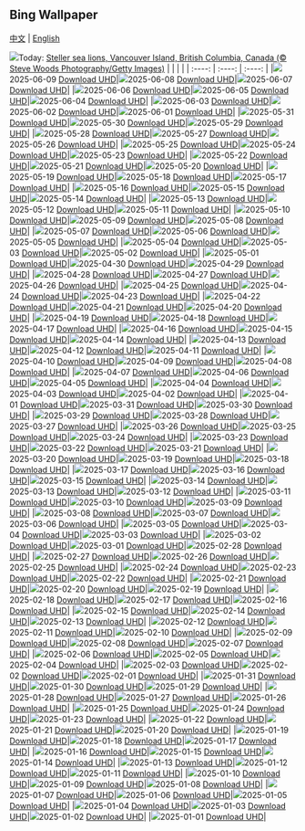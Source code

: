 ## Bing Wallpaper
[中文](README.md) | [English](README_en.md)

![](https://www.bing.com/th?id=OHR.StellarSeaLions_EN-US8941740506_UHD.jpg&w=1000)Today: [Steller sea lions, Vancouver Island, British Columbia, Canada (© Steve Woods Photography/Getty Images)](https://www.bing.com/th?id=OHR.StellarSeaLions_EN-US8941740506_UHD.jpg)
|      |      |      |
| :----: | :----: | :----: |
|![](https://www.bing.com/th?id=OHR.StellarSeaLions_EN-US8941740506_UHD.jpg&rf=LaDigue_UHD.jpg&pid=hp&w=384&h=216&rs=1&c=4)2025-06-09 [Download UHD](https://www.bing.com/th?id=OHR.StellarSeaLions_EN-US8941740506_UHD.jpg)|![](https://www.bing.com/th?id=OHR.PacificCrestTrail_EN-US8903844619_UHD.jpg&rf=LaDigue_UHD.jpg&pid=hp&w=384&h=216&rs=1&c=4)2025-06-08 [Download UHD](https://www.bing.com/th?id=OHR.PacificCrestTrail_EN-US8903844619_UHD.jpg)|![](https://www.bing.com/th?id=OHR.NormandyBeach_EN-US8863709180_UHD.jpg&rf=LaDigue_UHD.jpg&pid=hp&w=384&h=216&rs=1&c=4)2025-06-07 [Download UHD](https://www.bing.com/th?id=OHR.NormandyBeach_EN-US8863709180_UHD.jpg)|
|![](https://www.bing.com/th?id=OHR.OlivaresMural_EN-US8824492734_UHD.jpg&rf=LaDigue_UHD.jpg&pid=hp&w=384&h=216&rs=1&c=4)2025-06-06 [Download UHD](https://www.bing.com/th?id=OHR.OlivaresMural_EN-US8824492734_UHD.jpg)|![](https://www.bing.com/th?id=OHR.CalaLuna_EN-US8760708047_UHD.jpg&rf=LaDigue_UHD.jpg&pid=hp&w=384&h=216&rs=1&c=4)2025-06-05 [Download UHD](https://www.bing.com/th?id=OHR.CalaLuna_EN-US8760708047_UHD.jpg)|![](https://www.bing.com/th?id=OHR.BicyclesUtrecht_EN-US8449213938_UHD.jpg&rf=LaDigue_UHD.jpg&pid=hp&w=384&h=216&rs=1&c=4)2025-06-04 [Download UHD](https://www.bing.com/th?id=OHR.BicyclesUtrecht_EN-US8449213938_UHD.jpg)|
|![](https://www.bing.com/th?id=OHR.EchinaceaButterfly_EN-US8404044892_UHD.jpg&rf=LaDigue_UHD.jpg&pid=hp&w=384&h=216&rs=1&c=4)2025-06-03 [Download UHD](https://www.bing.com/th?id=OHR.EchinaceaButterfly_EN-US8404044892_UHD.jpg)|![](https://www.bing.com/th?id=OHR.GrandeTerreReef_EN-US8351815569_UHD.jpg&rf=LaDigue_UHD.jpg&pid=hp&w=384&h=216&rs=1&c=4)2025-06-02 [Download UHD](https://www.bing.com/th?id=OHR.GrandeTerreReef_EN-US8351815569_UHD.jpg)|![](https://www.bing.com/th?id=OHR.SwedenReserve_EN-US8234763267_UHD.jpg&rf=LaDigue_UHD.jpg&pid=hp&w=384&h=216&rs=1&c=4)2025-06-01 [Download UHD](https://www.bing.com/th?id=OHR.SwedenReserve_EN-US8234763267_UHD.jpg)|
|![](https://www.bing.com/th?id=OHR.LittlePigeonRiver_EN-US1765916005_UHD.jpg&rf=LaDigue_UHD.jpg&pid=hp&w=384&h=216&rs=1&c=4)2025-05-31 [Download UHD](https://www.bing.com/th?id=OHR.LittlePigeonRiver_EN-US1765916005_UHD.jpg)|![](https://www.bing.com/th?id=OHR.MiravetSpain_EN-US4967052818_UHD.jpg&rf=LaDigue_UHD.jpg&pid=hp&w=384&h=216&rs=1&c=4)2025-05-30 [Download UHD](https://www.bing.com/th?id=OHR.MiravetSpain_EN-US4967052818_UHD.jpg)|![](https://www.bing.com/th?id=OHR.KelpOtter_EN-US4867923884_UHD.jpg&rf=LaDigue_UHD.jpg&pid=hp&w=384&h=216&rs=1&c=4)2025-05-29 [Download UHD](https://www.bing.com/th?id=OHR.KelpOtter_EN-US4867923884_UHD.jpg)|
|![](https://www.bing.com/th?id=OHR.MonaValePool_EN-US4805820773_UHD.jpg&rf=LaDigue_UHD.jpg&pid=hp&w=384&h=216&rs=1&c=4)2025-05-28 [Download UHD](https://www.bing.com/th?id=OHR.MonaValePool_EN-US4805820773_UHD.jpg)|![](https://www.bing.com/th?id=OHR.ArlingtonSunrise_EN-US4503302075_UHD.jpg&rf=LaDigue_UHD.jpg&pid=hp&w=384&h=216&rs=1&c=4)2025-05-27 [Download UHD](https://www.bing.com/th?id=OHR.ArlingtonSunrise_EN-US4503302075_UHD.jpg)|![](https://www.bing.com/th?id=OHR.ButchartFlowers_EN-US3361647368_UHD.jpg&rf=LaDigue_UHD.jpg&pid=hp&w=384&h=216&rs=1&c=4)2025-05-26 [Download UHD](https://www.bing.com/th?id=OHR.ButchartFlowers_EN-US3361647368_UHD.jpg)|
|![](https://www.bing.com/th?id=OHR.JotunheimenPark_EN-US4200824377_UHD.jpg&rf=LaDigue_UHD.jpg&pid=hp&w=384&h=216&rs=1&c=4)2025-05-25 [Download UHD](https://www.bing.com/th?id=OHR.JotunheimenPark_EN-US4200824377_UHD.jpg)|![](https://www.bing.com/th?id=OHR.ButterflyTurtle_EN-US4083359630_UHD.jpg&rf=LaDigue_UHD.jpg&pid=hp&w=384&h=216&rs=1&c=4)2025-05-24 [Download UHD](https://www.bing.com/th?id=OHR.ButterflyTurtle_EN-US4083359630_UHD.jpg)|![](https://www.bing.com/th?id=OHR.BaobabAvenue_EN-US3968050605_UHD.jpg&rf=LaDigue_UHD.jpg&pid=hp&w=384&h=216&rs=1&c=4)2025-05-23 [Download UHD](https://www.bing.com/th?id=OHR.BaobabAvenue_EN-US3968050605_UHD.jpg)|
|![](https://www.bing.com/th?id=OHR.SongyangTeaGarden_EN-US3919106941_UHD.jpg&rf=LaDigue_UHD.jpg&pid=hp&w=384&h=216&rs=1&c=4)2025-05-22 [Download UHD](https://www.bing.com/th?id=OHR.SongyangTeaGarden_EN-US3919106941_UHD.jpg)|![](https://www.bing.com/th?id=OHR.HoneyBeeLavender_EN-US3860322899_UHD.jpg&rf=LaDigue_UHD.jpg&pid=hp&w=384&h=216&rs=1&c=4)2025-05-21 [Download UHD](https://www.bing.com/th?id=OHR.HoneyBeeLavender_EN-US3860322899_UHD.jpg)|![](https://www.bing.com/th?id=OHR.MountHamilton_EN-US3808058743_UHD.jpg&rf=LaDigue_UHD.jpg&pid=hp&w=384&h=216&rs=1&c=4)2025-05-20 [Download UHD](https://www.bing.com/th?id=OHR.MountHamilton_EN-US3808058743_UHD.jpg)|
|![](https://www.bing.com/th?id=OHR.DufyRoom_EN-US3759763345_UHD.jpg&rf=LaDigue_UHD.jpg&pid=hp&w=384&h=216&rs=1&c=4)2025-05-19 [Download UHD](https://www.bing.com/th?id=OHR.DufyRoom_EN-US3759763345_UHD.jpg)|![](https://www.bing.com/th?id=OHR.VeniceLagoon_EN-US3686079353_UHD.jpg&rf=LaDigue_UHD.jpg&pid=hp&w=384&h=216&rs=1&c=4)2025-05-18 [Download UHD](https://www.bing.com/th?id=OHR.VeniceLagoon_EN-US3686079353_UHD.jpg)|![](https://www.bing.com/th?id=OHR.GreenMacaw_EN-US1646325635_UHD.jpg&rf=LaDigue_UHD.jpg&pid=hp&w=384&h=216&rs=1&c=4)2025-05-17 [Download UHD](https://www.bing.com/th?id=OHR.GreenMacaw_EN-US1646325635_UHD.jpg)|
|![](https://www.bing.com/th?id=OHR.LondonParliament_EN-US7213846564_UHD.jpg&rf=LaDigue_UHD.jpg&pid=hp&w=384&h=216&rs=1&c=4)2025-05-16 [Download UHD](https://www.bing.com/th?id=OHR.LondonParliament_EN-US7213846564_UHD.jpg)|![](https://www.bing.com/th?id=OHR.SardiniaFlavia_EN-US6889153804_UHD.jpg&rf=LaDigue_UHD.jpg&pid=hp&w=384&h=216&rs=1&c=4)2025-05-15 [Download UHD](https://www.bing.com/th?id=OHR.SardiniaFlavia_EN-US6889153804_UHD.jpg)|![](https://www.bing.com/th?id=OHR.TorresChile_EN-US6814348961_UHD.jpg&rf=LaDigue_UHD.jpg&pid=hp&w=384&h=216&rs=1&c=4)2025-05-14 [Download UHD](https://www.bing.com/th?id=OHR.TorresChile_EN-US6814348961_UHD.jpg)|
|![](https://www.bing.com/th?id=OHR.IrisGarden_EN-US6778843108_UHD.jpg&rf=LaDigue_UHD.jpg&pid=hp&w=384&h=216&rs=1&c=4)2025-05-13 [Download UHD](https://www.bing.com/th?id=OHR.IrisGarden_EN-US6778843108_UHD.jpg)|![](https://www.bing.com/th?id=OHR.LeopardMother_EN-US6709981831_UHD.jpg&rf=LaDigue_UHD.jpg&pid=hp&w=384&h=216&rs=1&c=4)2025-05-12 [Download UHD](https://www.bing.com/th?id=OHR.LeopardMother_EN-US6709981831_UHD.jpg)|![](https://www.bing.com/th?id=OHR.MinnesotaRotunda_EN-US6605011856_UHD.jpg&rf=LaDigue_UHD.jpg&pid=hp&w=384&h=216&rs=1&c=4)2025-05-11 [Download UHD](https://www.bing.com/th?id=OHR.MinnesotaRotunda_EN-US6605011856_UHD.jpg)|
|![](https://www.bing.com/th?id=OHR.CuteChameleon_EN-US6483346105_UHD.jpg&rf=LaDigue_UHD.jpg&pid=hp&w=384&h=216&rs=1&c=4)2025-05-10 [Download UHD](https://www.bing.com/th?id=OHR.CuteChameleon_EN-US6483346105_UHD.jpg)|![](https://www.bing.com/th?id=OHR.RhyoliteDonkeys_EN-US6439068828_UHD.jpg&rf=LaDigue_UHD.jpg&pid=hp&w=384&h=216&rs=1&c=4)2025-05-09 [Download UHD](https://www.bing.com/th?id=OHR.RhyoliteDonkeys_EN-US6439068828_UHD.jpg)|![](https://www.bing.com/th?id=OHR.DunluceIreland_EN-US6236791025_UHD.jpg&rf=LaDigue_UHD.jpg&pid=hp&w=384&h=216&rs=1&c=4)2025-05-08 [Download UHD](https://www.bing.com/th?id=OHR.DunluceIreland_EN-US6236791025_UHD.jpg)|
|![](https://www.bing.com/th?id=OHR.FlyoverNamibia_EN-US6033011196_UHD.jpg&rf=LaDigue_UHD.jpg&pid=hp&w=384&h=216&rs=1&c=4)2025-05-07 [Download UHD](https://www.bing.com/th?id=OHR.FlyoverNamibia_EN-US6033011196_UHD.jpg)|![](https://www.bing.com/th?id=OHR.CincoFlags_EN-US5873749093_UHD.jpg&rf=LaDigue_UHD.jpg&pid=hp&w=384&h=216&rs=1&c=4)2025-05-06 [Download UHD](https://www.bing.com/th?id=OHR.CincoFlags_EN-US5873749093_UHD.jpg)|![](https://www.bing.com/th?id=OHR.SevilleNaboo_EN-US5814352031_UHD.jpg&rf=LaDigue_UHD.jpg&pid=hp&w=384&h=216&rs=1&c=4)2025-05-05 [Download UHD](https://www.bing.com/th?id=OHR.SevilleNaboo_EN-US5814352031_UHD.jpg)|
|![](https://www.bing.com/th?id=OHR.ArchesGalaxy_EN-US5690613383_UHD.jpg&rf=LaDigue_UHD.jpg&pid=hp&w=384&h=216&rs=1&c=4)2025-05-04 [Download UHD](https://www.bing.com/th?id=OHR.ArchesGalaxy_EN-US5690613383_UHD.jpg)|![](https://www.bing.com/th?id=OHR.BrazilHeron_EN-US5602369723_UHD.jpg&rf=LaDigue_UHD.jpg&pid=hp&w=384&h=216&rs=1&c=4)2025-05-03 [Download UHD](https://www.bing.com/th?id=OHR.BrazilHeron_EN-US5602369723_UHD.jpg)|![](https://www.bing.com/th?id=OHR.PinkPlumeria_EN-US3595771407_UHD.jpg&rf=LaDigue_UHD.jpg&pid=hp&w=384&h=216&rs=1&c=4)2025-05-02 [Download UHD](https://www.bing.com/th?id=OHR.PinkPlumeria_EN-US3595771407_UHD.jpg)|
|![](https://www.bing.com/th?id=OHR.ColtraneBand_EN-US3561448385_UHD.jpg&rf=LaDigue_UHD.jpg&pid=hp&w=384&h=216&rs=1&c=4)2025-05-01 [Download UHD](https://www.bing.com/th?id=OHR.ColtraneBand_EN-US3561448385_UHD.jpg)|![](https://www.bing.com/th?id=OHR.GardensVillandry_EN-US3529015856_UHD.jpg&rf=LaDigue_UHD.jpg&pid=hp&w=384&h=216&rs=1&c=4)2025-04-30 [Download UHD](https://www.bing.com/th?id=OHR.GardensVillandry_EN-US3529015856_UHD.jpg)|![](https://www.bing.com/th?id=OHR.OrangeImpala_EN-US3494359572_UHD.jpg&rf=LaDigue_UHD.jpg&pid=hp&w=384&h=216&rs=1&c=4)2025-04-29 [Download UHD](https://www.bing.com/th?id=OHR.OrangeImpala_EN-US3494359572_UHD.jpg)|
|![](https://www.bing.com/th?id=OHR.KilaueaCaldera_EN-US7764962675_UHD.jpg&rf=LaDigue_UHD.jpg&pid=hp&w=384&h=216&rs=1&c=4)2025-04-28 [Download UHD](https://www.bing.com/th?id=OHR.KilaueaCaldera_EN-US7764962675_UHD.jpg)|![](https://www.bing.com/th?id=OHR.RedwoodGrove_EN-US3412092024_UHD.jpg&rf=LaDigue_UHD.jpg&pid=hp&w=384&h=216&rs=1&c=4)2025-04-27 [Download UHD](https://www.bing.com/th?id=OHR.RedwoodGrove_EN-US3412092024_UHD.jpg)|![](https://www.bing.com/th?id=OHR.MagellanicPenguin_EN-US3332048594_UHD.jpg&rf=LaDigue_UHD.jpg&pid=hp&w=384&h=216&rs=1&c=4)2025-04-26 [Download UHD](https://www.bing.com/th?id=OHR.MagellanicPenguin_EN-US3332048594_UHD.jpg)|
|![](https://www.bing.com/th?id=OHR.KenaiSpires_EN-US3294247007_UHD.jpg&rf=LaDigue_UHD.jpg&pid=hp&w=384&h=216&rs=1&c=4)2025-04-25 [Download UHD](https://www.bing.com/th?id=OHR.KenaiSpires_EN-US3294247007_UHD.jpg)|![](https://www.bing.com/th?id=OHR.GlobeTheatre_EN-US3262022178_UHD.jpg&rf=LaDigue_UHD.jpg&pid=hp&w=384&h=216&rs=1&c=4)2025-04-24 [Download UHD](https://www.bing.com/th?id=OHR.GlobeTheatre_EN-US3262022178_UHD.jpg)|![](https://www.bing.com/th?id=OHR.YellowstoneSpring_EN-US2710865870_UHD.jpg&rf=LaDigue_UHD.jpg&pid=hp&w=384&h=216&rs=1&c=4)2025-04-23 [Download UHD](https://www.bing.com/th?id=OHR.YellowstoneSpring_EN-US2710865870_UHD.jpg)|
|![](https://www.bing.com/th?id=OHR.JoshuaStars_EN-US2563220033_UHD.jpg&rf=LaDigue_UHD.jpg&pid=hp&w=384&h=216&rs=1&c=4)2025-04-22 [Download UHD](https://www.bing.com/th?id=OHR.JoshuaStars_EN-US2563220033_UHD.jpg)|![](https://www.bing.com/th?id=OHR.BunnyLove_EN-US2535495337_UHD.jpg&rf=LaDigue_UHD.jpg&pid=hp&w=384&h=216&rs=1&c=4)2025-04-21 [Download UHD](https://www.bing.com/th?id=OHR.BunnyLove_EN-US2535495337_UHD.jpg)|![](https://www.bing.com/th?id=OHR.ZionValley_EN-US2520458606_UHD.jpg&rf=LaDigue_UHD.jpg&pid=hp&w=384&h=216&rs=1&c=4)2025-04-20 [Download UHD](https://www.bing.com/th?id=OHR.ZionValley_EN-US2520458606_UHD.jpg)|
|![](https://www.bing.com/th?id=OHR.GoremeTurkey_EN-US1897945450_UHD.jpg&rf=LaDigue_UHD.jpg&pid=hp&w=384&h=216&rs=1&c=4)2025-04-19 [Download UHD](https://www.bing.com/th?id=OHR.GoremeTurkey_EN-US1897945450_UHD.jpg)|![](https://www.bing.com/th?id=OHR.EcuadorBird_EN-US1037921621_UHD.jpg&rf=LaDigue_UHD.jpg&pid=hp&w=384&h=216&rs=1&c=4)2025-04-18 [Download UHD](https://www.bing.com/th?id=OHR.EcuadorBird_EN-US1037921621_UHD.jpg)|![](https://www.bing.com/th?id=OHR.KachinaBridge_EN-US1000475196_UHD.jpg&rf=LaDigue_UHD.jpg&pid=hp&w=384&h=216&rs=1&c=4)2025-04-17 [Download UHD](https://www.bing.com/th?id=OHR.KachinaBridge_EN-US1000475196_UHD.jpg)|
|![](https://www.bing.com/th?id=OHR.BeachArt_EN-US0911239616_UHD.jpg&rf=LaDigue_UHD.jpg&pid=hp&w=384&h=216&rs=1&c=4)2025-04-16 [Download UHD](https://www.bing.com/th?id=OHR.BeachArt_EN-US0911239616_UHD.jpg)|![](https://www.bing.com/th?id=OHR.SpottedDolphins_EN-US0872892049_UHD.jpg&rf=LaDigue_UHD.jpg&pid=hp&w=384&h=216&rs=1&c=4)2025-04-15 [Download UHD](https://www.bing.com/th?id=OHR.SpottedDolphins_EN-US0872892049_UHD.jpg)|![](https://www.bing.com/th?id=OHR.ThailandPagodas_EN-US8039751329_UHD.jpg&rf=LaDigue_UHD.jpg&pid=hp&w=384&h=216&rs=1&c=4)2025-04-14 [Download UHD](https://www.bing.com/th?id=OHR.ThailandPagodas_EN-US8039751329_UHD.jpg)|
|![](https://www.bing.com/th?id=OHR.SpaceFlight_EN-US8143075629_UHD.jpg&rf=LaDigue_UHD.jpg&pid=hp&w=384&h=216&rs=1&c=4)2025-04-13 [Download UHD](https://www.bing.com/th?id=OHR.SpaceFlight_EN-US8143075629_UHD.jpg)|![](https://www.bing.com/th?id=OHR.TulipsWindmill_EN-US8114977846_UHD.jpg&rf=LaDigue_UHD.jpg&pid=hp&w=384&h=216&rs=1&c=4)2025-04-12 [Download UHD](https://www.bing.com/th?id=OHR.TulipsWindmill_EN-US8114977846_UHD.jpg)|![](https://www.bing.com/th?id=OHR.LittleFoxes_EN-US8078019606_UHD.jpg&rf=LaDigue_UHD.jpg&pid=hp&w=384&h=216&rs=1&c=4)2025-04-11 [Download UHD](https://www.bing.com/th?id=OHR.LittleFoxes_EN-US8078019606_UHD.jpg)|
|![](https://www.bing.com/th?id=OHR.BlueNaxos_EN-US0374867860_UHD.jpg&rf=LaDigue_UHD.jpg&pid=hp&w=384&h=216&rs=1&c=4)2025-04-10 [Download UHD](https://www.bing.com/th?id=OHR.BlueNaxos_EN-US0374867860_UHD.jpg)|![](https://www.bing.com/th?id=OHR.ParoTsechu_EN-US0177055246_UHD.jpg&rf=LaDigue_UHD.jpg&pid=hp&w=384&h=216&rs=1&c=4)2025-04-09 [Download UHD](https://www.bing.com/th?id=OHR.ParoTsechu_EN-US0177055246_UHD.jpg)|![](https://www.bing.com/th?id=OHR.BeaverDay_EN-US0090956170_UHD.jpg&rf=LaDigue_UHD.jpg&pid=hp&w=384&h=216&rs=1&c=4)2025-04-08 [Download UHD](https://www.bing.com/th?id=OHR.BeaverDay_EN-US0090956170_UHD.jpg)|
|![](https://www.bing.com/th?id=OHR.PeabodyBaltimore_EN-US0036943577_UHD.jpg&rf=LaDigue_UHD.jpg&pid=hp&w=384&h=216&rs=1&c=4)2025-04-07 [Download UHD](https://www.bing.com/th?id=OHR.PeabodyBaltimore_EN-US0036943577_UHD.jpg)|![](https://www.bing.com/th?id=OHR.GaztelugatxeSunset_EN-US9970203395_UHD.jpg&rf=LaDigue_UHD.jpg&pid=hp&w=384&h=216&rs=1&c=4)2025-04-06 [Download UHD](https://www.bing.com/th?id=OHR.GaztelugatxeSunset_EN-US9970203395_UHD.jpg)|![](https://www.bing.com/th?id=OHR.CherryBlossomDC_EN-US9897772834_UHD.jpg&rf=LaDigue_UHD.jpg&pid=hp&w=384&h=216&rs=1&c=4)2025-04-05 [Download UHD](https://www.bing.com/th?id=OHR.CherryBlossomDC_EN-US9897772834_UHD.jpg)|
|![](https://www.bing.com/th?id=OHR.SaguaroRainbow_EN-US3149462337_UHD.jpg&rf=LaDigue_UHD.jpg&pid=hp&w=384&h=216&rs=1&c=4)2025-04-04 [Download UHD](https://www.bing.com/th?id=OHR.SaguaroRainbow_EN-US3149462337_UHD.jpg)|![](https://www.bing.com/th?id=OHR.UtahBadlands_EN-US3082813561_UHD.jpg&rf=LaDigue_UHD.jpg&pid=hp&w=384&h=216&rs=1&c=4)2025-04-03 [Download UHD](https://www.bing.com/th?id=OHR.UtahBadlands_EN-US3082813561_UHD.jpg)|![](https://www.bing.com/th?id=OHR.TicanFrog_EN-US3006346741_UHD.jpg&rf=LaDigue_UHD.jpg&pid=hp&w=384&h=216&rs=1&c=4)2025-04-02 [Download UHD](https://www.bing.com/th?id=OHR.TicanFrog_EN-US3006346741_UHD.jpg)|
|![](https://www.bing.com/th?id=OHR.ItalyOstuni_EN-US2964422003_UHD.jpg&rf=LaDigue_UHD.jpg&pid=hp&w=384&h=216&rs=1&c=4)2025-04-01 [Download UHD](https://www.bing.com/th?id=OHR.ItalyOstuni_EN-US2964422003_UHD.jpg)|![](https://www.bing.com/th?id=OHR.SydneyHarbour_EN-US2885246621_UHD.jpg&rf=LaDigue_UHD.jpg&pid=hp&w=384&h=216&rs=1&c=4)2025-03-31 [Download UHD](https://www.bing.com/th?id=OHR.SydneyHarbour_EN-US2885246621_UHD.jpg)|![](https://www.bing.com/th?id=OHR.CarrizoBloom_EN-US2504669059_UHD.jpg&rf=LaDigue_UHD.jpg&pid=hp&w=384&h=216&rs=1&c=4)2025-03-30 [Download UHD](https://www.bing.com/th?id=OHR.CarrizoBloom_EN-US2504669059_UHD.jpg)|
|![](https://www.bing.com/th?id=OHR.NestingMonarch_EN-US2312410271_UHD.jpg&rf=LaDigue_UHD.jpg&pid=hp&w=384&h=216&rs=1&c=4)2025-03-29 [Download UHD](https://www.bing.com/th?id=OHR.NestingMonarch_EN-US2312410271_UHD.jpg)|![](https://www.bing.com/th?id=OHR.OdeonAthens_EN-US2159327450_UHD.jpg&rf=LaDigue_UHD.jpg&pid=hp&w=384&h=216&rs=1&c=4)2025-03-28 [Download UHD](https://www.bing.com/th?id=OHR.OdeonAthens_EN-US2159327450_UHD.jpg)|![](https://www.bing.com/th?id=OHR.CrystalManatee_EN-US1724106178_UHD.jpg&rf=LaDigue_UHD.jpg&pid=hp&w=384&h=216&rs=1&c=4)2025-03-27 [Download UHD](https://www.bing.com/th?id=OHR.CrystalManatee_EN-US1724106178_UHD.jpg)|
|![](https://www.bing.com/th?id=OHR.HobbitHole_EN-US1602468401_UHD.jpg&rf=LaDigue_UHD.jpg&pid=hp&w=384&h=216&rs=1&c=4)2025-03-26 [Download UHD](https://www.bing.com/th?id=OHR.HobbitHole_EN-US1602468401_UHD.jpg)|![](https://www.bing.com/th?id=OHR.ElephantGrass_EN-US1398774650_UHD.jpg&rf=LaDigue_UHD.jpg&pid=hp&w=384&h=216&rs=1&c=4)2025-03-25 [Download UHD](https://www.bing.com/th?id=OHR.ElephantGrass_EN-US1398774650_UHD.jpg)|![](https://www.bing.com/th?id=OHR.NebraskaStorm_EN-US1163295363_UHD.jpg&rf=LaDigue_UHD.jpg&pid=hp&w=384&h=216&rs=1&c=4)2025-03-24 [Download UHD](https://www.bing.com/th?id=OHR.NebraskaStorm_EN-US1163295363_UHD.jpg)|
|![](https://www.bing.com/th?id=OHR.CenoteLilies_EN-US1076301699_UHD.jpg&rf=LaDigue_UHD.jpg&pid=hp&w=384&h=216&rs=1&c=4)2025-03-23 [Download UHD](https://www.bing.com/th?id=OHR.CenoteLilies_EN-US1076301699_UHD.jpg)|![](https://www.bing.com/th?id=OHR.DanumValley_EN-US1030783251_UHD.jpg&rf=LaDigue_UHD.jpg&pid=hp&w=384&h=216&rs=1&c=4)2025-03-22 [Download UHD](https://www.bing.com/th?id=OHR.DanumValley_EN-US1030783251_UHD.jpg)|![](https://www.bing.com/th?id=OHR.SpringDaffodils_EN-US9726346116_UHD.jpg&rf=LaDigue_UHD.jpg&pid=hp&w=384&h=216&rs=1&c=4)2025-03-21 [Download UHD](https://www.bing.com/th?id=OHR.SpringDaffodils_EN-US9726346116_UHD.jpg)|
|![](https://www.bing.com/th?id=OHR.BlackHeron_EN-US9662351796_UHD.jpg&rf=LaDigue_UHD.jpg&pid=hp&w=384&h=216&rs=1&c=4)2025-03-20 [Download UHD](https://www.bing.com/th?id=OHR.BlackHeron_EN-US9662351796_UHD.jpg)|![](https://www.bing.com/th?id=OHR.SedonaSpring_EN-US9611080272_UHD.jpg&rf=LaDigue_UHD.jpg&pid=hp&w=384&h=216&rs=1&c=4)2025-03-19 [Download UHD](https://www.bing.com/th?id=OHR.SedonaSpring_EN-US9611080272_UHD.jpg)|![](https://www.bing.com/th?id=OHR.BeckettBridge_EN-US9511078525_UHD.jpg&rf=LaDigue_UHD.jpg&pid=hp&w=384&h=216&rs=1&c=4)2025-03-18 [Download UHD](https://www.bing.com/th?id=OHR.BeckettBridge_EN-US9511078525_UHD.jpg)|
|![](https://www.bing.com/th?id=OHR.PandaSnow_EN-US9432739016_UHD.jpg&rf=LaDigue_UHD.jpg&pid=hp&w=384&h=216&rs=1&c=4)2025-03-17 [Download UHD](https://www.bing.com/th?id=OHR.PandaSnow_EN-US9432739016_UHD.jpg)|![](https://www.bing.com/th?id=OHR.ForumRomanum_EN-US9379132630_UHD.jpg&rf=LaDigue_UHD.jpg&pid=hp&w=384&h=216&rs=1&c=4)2025-03-16 [Download UHD](https://www.bing.com/th?id=OHR.ForumRomanum_EN-US9379132630_UHD.jpg)|![](https://www.bing.com/th?id=OHR.BasqueDolmen_EN-US9089569057_UHD.jpg&rf=LaDigue_UHD.jpg&pid=hp&w=384&h=216&rs=1&c=4)2025-03-15 [Download UHD](https://www.bing.com/th?id=OHR.BasqueDolmen_EN-US9089569057_UHD.jpg)|
|![](https://www.bing.com/th?id=OHR.HoliColors_EN-US9033637774_UHD.jpg&rf=LaDigue_UHD.jpg&pid=hp&w=384&h=216&rs=1&c=4)2025-03-14 [Download UHD](https://www.bing.com/th?id=OHR.HoliColors_EN-US9033637774_UHD.jpg)|![](https://www.bing.com/th?id=OHR.ChateauLoire_EN-US8827570825_UHD.jpg&rf=LaDigue_UHD.jpg&pid=hp&w=384&h=216&rs=1&c=4)2025-03-13 [Download UHD](https://www.bing.com/th?id=OHR.ChateauLoire_EN-US8827570825_UHD.jpg)|![](https://www.bing.com/th?id=OHR.NusaPenida_EN-US8722184767_UHD.jpg&rf=LaDigue_UHD.jpg&pid=hp&w=384&h=216&rs=1&c=4)2025-03-12 [Download UHD](https://www.bing.com/th?id=OHR.NusaPenida_EN-US8722184767_UHD.jpg)|
|![](https://www.bing.com/th?id=OHR.NappingLion_EN-US8441298325_UHD.jpg&rf=LaDigue_UHD.jpg&pid=hp&w=384&h=216&rs=1&c=4)2025-03-11 [Download UHD](https://www.bing.com/th?id=OHR.NappingLion_EN-US8441298325_UHD.jpg)|![](https://www.bing.com/th?id=OHR.ItalyClock_EN-US7397391355_UHD.jpg&rf=LaDigue_UHD.jpg&pid=hp&w=384&h=216&rs=1&c=4)2025-03-10 [Download UHD](https://www.bing.com/th?id=OHR.ItalyClock_EN-US7397391355_UHD.jpg)|![](https://www.bing.com/th?id=OHR.FearlessWomen_EN-US7338738180_UHD.jpg&rf=LaDigue_UHD.jpg&pid=hp&w=384&h=216&rs=1&c=4)2025-03-09 [Download UHD](https://www.bing.com/th?id=OHR.FearlessWomen_EN-US7338738180_UHD.jpg)|
|![](https://www.bing.com/th?id=OHR.PlumBlossom_EN-US7055526666_UHD.jpg&rf=LaDigue_UHD.jpg&pid=hp&w=384&h=216&rs=1&c=4)2025-03-08 [Download UHD](https://www.bing.com/th?id=OHR.PlumBlossom_EN-US7055526666_UHD.jpg)|![](https://www.bing.com/th?id=OHR.NevadaBigHorns_EN-US3434258986_UHD.jpg&rf=LaDigue_UHD.jpg&pid=hp&w=384&h=216&rs=1&c=4)2025-03-07 [Download UHD](https://www.bing.com/th?id=OHR.NevadaBigHorns_EN-US3434258986_UHD.jpg)|![](https://www.bing.com/th?id=OHR.SuratThani_EN-US3326265231_UHD.jpg&rf=LaDigue_UHD.jpg&pid=hp&w=384&h=216&rs=1&c=4)2025-03-06 [Download UHD](https://www.bing.com/th?id=OHR.SuratThani_EN-US3326265231_UHD.jpg)|
|![](https://www.bing.com/th?id=OHR.MardiGrasJackson_EN-US3277683692_UHD.jpg&rf=LaDigue_UHD.jpg&pid=hp&w=384&h=216&rs=1&c=4)2025-03-05 [Download UHD](https://www.bing.com/th?id=OHR.MardiGrasJackson_EN-US3277683692_UHD.jpg)|![](https://www.bing.com/th?id=OHR.HornbillPair_EN-US3168408482_UHD.jpg&rf=LaDigue_UHD.jpg&pid=hp&w=384&h=216&rs=1&c=4)2025-03-04 [Download UHD](https://www.bing.com/th?id=OHR.HornbillPair_EN-US3168408482_UHD.jpg)|![](https://www.bing.com/th?id=OHR.EucalyptusForest_EN-US3015819767_UHD.jpg&rf=LaDigue_UHD.jpg&pid=hp&w=384&h=216&rs=1&c=4)2025-03-03 [Download UHD](https://www.bing.com/th?id=OHR.EucalyptusForest_EN-US3015819767_UHD.jpg)|
|![](https://www.bing.com/th?id=OHR.SuffragetteCity_EN-US2883743791_UHD.jpg&rf=LaDigue_UHD.jpg&pid=hp&w=384&h=216&rs=1&c=4)2025-03-02 [Download UHD](https://www.bing.com/th?id=OHR.SuffragetteCity_EN-US2883743791_UHD.jpg)|![](https://www.bing.com/th?id=OHR.BhutanMonastery_EN-US2804780711_UHD.jpg&rf=LaDigue_UHD.jpg&pid=hp&w=384&h=216&rs=1&c=4)2025-03-01 [Download UHD](https://www.bing.com/th?id=OHR.BhutanMonastery_EN-US2804780711_UHD.jpg)|![](https://www.bing.com/th?id=OHR.PolarCub_EN-US2740470421_UHD.jpg&rf=LaDigue_UHD.jpg&pid=hp&w=384&h=216&rs=1&c=4)2025-02-28 [Download UHD](https://www.bing.com/th?id=OHR.PolarCub_EN-US2740470421_UHD.jpg)|
|![](https://www.bing.com/th?id=OHR.ArgyllStalker_EN-US2452683665_UHD.jpg&rf=LaDigue_UHD.jpg&pid=hp&w=384&h=216&rs=1&c=4)2025-02-27 [Download UHD](https://www.bing.com/th?id=OHR.ArgyllStalker_EN-US2452683665_UHD.jpg)|![](https://www.bing.com/th?id=OHR.BryceHoodoos_EN-US2334649046_UHD.jpg&rf=LaDigue_UHD.jpg&pid=hp&w=384&h=216&rs=1&c=4)2025-02-26 [Download UHD](https://www.bing.com/th?id=OHR.BryceHoodoos_EN-US2334649046_UHD.jpg)|![](https://www.bing.com/th?id=OHR.GiantCuttlefish_EN-US2276053377_UHD.jpg&rf=LaDigue_UHD.jpg&pid=hp&w=384&h=216&rs=1&c=4)2025-02-25 [Download UHD](https://www.bing.com/th?id=OHR.GiantCuttlefish_EN-US2276053377_UHD.jpg)|
|![](https://www.bing.com/th?id=OHR.MtFujiSunrise_EN-US2218385739_UHD.jpg&rf=LaDigue_UHD.jpg&pid=hp&w=384&h=216&rs=1&c=4)2025-02-24 [Download UHD](https://www.bing.com/th?id=OHR.MtFujiSunrise_EN-US2218385739_UHD.jpg)|![](https://www.bing.com/th?id=OHR.StLouisArch_EN-US1920417205_UHD.jpg&rf=LaDigue_UHD.jpg&pid=hp&w=384&h=216&rs=1&c=4)2025-02-23 [Download UHD](https://www.bing.com/th?id=OHR.StLouisArch_EN-US1920417205_UHD.jpg)|![](https://www.bing.com/th?id=OHR.ChampakaSarasi_EN-US0671131929_UHD.jpg&rf=LaDigue_UHD.jpg&pid=hp&w=384&h=216&rs=1&c=4)2025-02-22 [Download UHD](https://www.bing.com/th?id=OHR.ChampakaSarasi_EN-US0671131929_UHD.jpg)|
|![](https://www.bing.com/th?id=OHR.AdamsYosemite_EN-US7924059397_UHD.jpg&rf=LaDigue_UHD.jpg&pid=hp&w=384&h=216&rs=1&c=4)2025-02-21 [Download UHD](https://www.bing.com/th?id=OHR.AdamsYosemite_EN-US7924059397_UHD.jpg)|![](https://www.bing.com/th?id=OHR.IceHoleOtter_EN-US7859051687_UHD.jpg&rf=LaDigue_UHD.jpg&pid=hp&w=384&h=216&rs=1&c=4)2025-02-20 [Download UHD](https://www.bing.com/th?id=OHR.IceHoleOtter_EN-US7859051687_UHD.jpg)|![](https://www.bing.com/th?id=OHR.BlueBelize_EN-US7787222240_UHD.jpg&rf=LaDigue_UHD.jpg&pid=hp&w=384&h=216&rs=1&c=4)2025-02-19 [Download UHD](https://www.bing.com/th?id=OHR.BlueBelize_EN-US7787222240_UHD.jpg)|
|![](https://www.bing.com/th?id=OHR.LincolnSunrise_EN-US7725604655_UHD.jpg&rf=LaDigue_UHD.jpg&pid=hp&w=384&h=216&rs=1&c=4)2025-02-18 [Download UHD](https://www.bing.com/th?id=OHR.LincolnSunrise_EN-US7725604655_UHD.jpg)|![](https://www.bing.com/th?id=OHR.HumpbackMother_EN-US8033380725_UHD.jpg&rf=LaDigue_UHD.jpg&pid=hp&w=384&h=216&rs=1&c=4)2025-02-17 [Download UHD](https://www.bing.com/th?id=OHR.HumpbackMother_EN-US8033380725_UHD.jpg)|![](https://www.bing.com/th?id=OHR.Misotsuchi2025_EN-US8130053956_UHD.jpg&rf=LaDigue_UHD.jpg&pid=hp&w=384&h=216&rs=1&c=4)2025-02-16 [Download UHD](https://www.bing.com/th?id=OHR.Misotsuchi2025_EN-US8130053956_UHD.jpg)|
|![](https://www.bing.com/th?id=OHR.PenguinLove_EN-US7515315710_UHD.jpg&rf=LaDigue_UHD.jpg&pid=hp&w=384&h=216&rs=1&c=4)2025-02-15 [Download UHD](https://www.bing.com/th?id=OHR.PenguinLove_EN-US7515315710_UHD.jpg)|![](https://www.bing.com/th?id=OHR.LakeTyrrell_EN-US7326346900_UHD.jpg&rf=LaDigue_UHD.jpg&pid=hp&w=384&h=216&rs=1&c=4)2025-02-14 [Download UHD](https://www.bing.com/th?id=OHR.LakeTyrrell_EN-US7326346900_UHD.jpg)|![](https://www.bing.com/th?id=OHR.GalapagosIguana_EN-US6976814194_UHD.jpg&rf=LaDigue_UHD.jpg&pid=hp&w=384&h=216&rs=1&c=4)2025-02-13 [Download UHD](https://www.bing.com/th?id=OHR.GalapagosIguana_EN-US6976814194_UHD.jpg)|
|![](https://www.bing.com/th?id=OHR.YungangGrottoes_EN-US6896904893_UHD.jpg&rf=LaDigue_UHD.jpg&pid=hp&w=384&h=216&rs=1&c=4)2025-02-12 [Download UHD](https://www.bing.com/th?id=OHR.YungangGrottoes_EN-US6896904893_UHD.jpg)|![](https://www.bing.com/th?id=OHR.UmbrellaDay_EN-US6816351187_UHD.jpg&rf=LaDigue_UHD.jpg&pid=hp&w=384&h=216&rs=1&c=4)2025-02-11 [Download UHD](https://www.bing.com/th?id=OHR.UmbrellaDay_EN-US6816351187_UHD.jpg)|![](https://www.bing.com/th?id=OHR.AlstromPoint_EN-US6746094430_UHD.jpg&rf=LaDigue_UHD.jpg&pid=hp&w=384&h=216&rs=1&c=4)2025-02-10 [Download UHD](https://www.bing.com/th?id=OHR.AlstromPoint_EN-US6746094430_UHD.jpg)|
|![](https://www.bing.com/th?id=OHR.SnowySvaneti_EN-US6546788330_UHD.jpg&rf=LaDigue_UHD.jpg&pid=hp&w=384&h=216&rs=1&c=4)2025-02-09 [Download UHD](https://www.bing.com/th?id=OHR.SnowySvaneti_EN-US6546788330_UHD.jpg)|![](https://www.bing.com/th?id=OHR.BlueNorway_EN-US6457602567_UHD.jpg&rf=LaDigue_UHD.jpg&pid=hp&w=384&h=216&rs=1&c=4)2025-02-08 [Download UHD](https://www.bing.com/th?id=OHR.BlueNorway_EN-US6457602567_UHD.jpg)|![](https://www.bing.com/th?id=OHR.WhararikiBeach_EN-US3505877495_UHD.jpg&rf=LaDigue_UHD.jpg&pid=hp&w=384&h=216&rs=1&c=4)2025-02-07 [Download UHD](https://www.bing.com/th?id=OHR.WhararikiBeach_EN-US3505877495_UHD.jpg)|
|![](https://www.bing.com/th?id=OHR.ScottishSheep_EN-US3449526052_UHD.jpg&rf=LaDigue_UHD.jpg&pid=hp&w=384&h=216&rs=1&c=4)2025-02-06 [Download UHD](https://www.bing.com/th?id=OHR.ScottishSheep_EN-US3449526052_UHD.jpg)|![](https://www.bing.com/th?id=OHR.GoldenBridge_EN-US3362533203_UHD.jpg&rf=LaDigue_UHD.jpg&pid=hp&w=384&h=216&rs=1&c=4)2025-02-05 [Download UHD](https://www.bing.com/th?id=OHR.GoldenBridge_EN-US3362533203_UHD.jpg)|![](https://www.bing.com/th?id=OHR.RibbleheadViaduct_EN-US0244245382_UHD.jpg&rf=LaDigue_UHD.jpg&pid=hp&w=384&h=216&rs=1&c=4)2025-02-04 [Download UHD](https://www.bing.com/th?id=OHR.RibbleheadViaduct_EN-US0244245382_UHD.jpg)|
|![](https://www.bing.com/th?id=OHR.AustriaMarmot_EN-US0012248153_UHD.jpg&rf=LaDigue_UHD.jpg&pid=hp&w=384&h=216&rs=1&c=4)2025-02-03 [Download UHD](https://www.bing.com/th?id=OHR.AustriaMarmot_EN-US0012248153_UHD.jpg)|![](https://www.bing.com/th?id=OHR.AfricanMuseumDC_EN-US9749048351_UHD.jpg&rf=LaDigue_UHD.jpg&pid=hp&w=384&h=216&rs=1&c=4)2025-02-02 [Download UHD](https://www.bing.com/th?id=OHR.AfricanMuseumDC_EN-US9749048351_UHD.jpg)|![](https://www.bing.com/th?id=OHR.PlainsZebra_EN-US9488790690_UHD.jpg&rf=LaDigue_UHD.jpg&pid=hp&w=384&h=216&rs=1&c=4)2025-02-01 [Download UHD](https://www.bing.com/th?id=OHR.PlainsZebra_EN-US9488790690_UHD.jpg)|
|![](https://www.bing.com/th?id=OHR.OrdesaSpain_EN-US9252424531_UHD.jpg&rf=LaDigue_UHD.jpg&pid=hp&w=384&h=216&rs=1&c=4)2025-01-31 [Download UHD](https://www.bing.com/th?id=OHR.OrdesaSpain_EN-US9252424531_UHD.jpg)|![](https://www.bing.com/th?id=OHR.LunarDragon_EN-US9011723385_UHD.jpg&rf=LaDigue_UHD.jpg&pid=hp&w=384&h=216&rs=1&c=4)2025-01-30 [Download UHD](https://www.bing.com/th?id=OHR.LunarDragon_EN-US9011723385_UHD.jpg)|![](https://www.bing.com/th?id=OHR.FlyingOwl_EN-US8779625388_UHD.jpg&rf=LaDigue_UHD.jpg&pid=hp&w=384&h=216&rs=1&c=4)2025-01-29 [Download UHD](https://www.bing.com/th?id=OHR.FlyingOwl_EN-US8779625388_UHD.jpg)|
|![](https://www.bing.com/th?id=OHR.CanyonSnow_EN-US8514636141_UHD.jpg&rf=LaDigue_UHD.jpg&pid=hp&w=384&h=216&rs=1&c=4)2025-01-28 [Download UHD](https://www.bing.com/th?id=OHR.CanyonSnow_EN-US8514636141_UHD.jpg)|![](https://www.bing.com/th?id=OHR.FrostedBeech_EN-US8264026523_UHD.jpg&rf=LaDigue_UHD.jpg&pid=hp&w=384&h=216&rs=1&c=4)2025-01-27 [Download UHD](https://www.bing.com/th?id=OHR.FrostedBeech_EN-US8264026523_UHD.jpg)|![](https://www.bing.com/th?id=OHR.PortoSunset_EN-US7987153816_UHD.jpg&rf=LaDigue_UHD.jpg&pid=hp&w=384&h=216&rs=1&c=4)2025-01-26 [Download UHD](https://www.bing.com/th?id=OHR.PortoSunset_EN-US7987153816_UHD.jpg)|
|![](https://www.bing.com/th?id=OHR.IcelandGeyser_EN-US7648999118_UHD.jpg&rf=LaDigue_UHD.jpg&pid=hp&w=384&h=216&rs=1&c=4)2025-01-25 [Download UHD](https://www.bing.com/th?id=OHR.IcelandGeyser_EN-US7648999118_UHD.jpg)|![](https://www.bing.com/th?id=OHR.DeerValley_EN-US2128104711_UHD.jpg&rf=LaDigue_UHD.jpg&pid=hp&w=384&h=216&rs=1&c=4)2025-01-24 [Download UHD](https://www.bing.com/th?id=OHR.DeerValley_EN-US2128104711_UHD.jpg)|![](https://www.bing.com/th?id=OHR.PetraMonastery_EN-US1834130511_UHD.jpg&rf=LaDigue_UHD.jpg&pid=hp&w=384&h=216&rs=1&c=4)2025-01-23 [Download UHD](https://www.bing.com/th?id=OHR.PetraMonastery_EN-US1834130511_UHD.jpg)|
|![](https://www.bing.com/th?id=OHR.DutchSquirrel_EN-US1600993769_UHD.jpg&rf=LaDigue_UHD.jpg&pid=hp&w=384&h=216&rs=1&c=4)2025-01-22 [Download UHD](https://www.bing.com/th?id=OHR.DutchSquirrel_EN-US1600993769_UHD.jpg)|![](https://www.bing.com/th?id=OHR.KingMemorial_EN-US1319830882_UHD.jpg&rf=LaDigue_UHD.jpg&pid=hp&w=384&h=216&rs=1&c=4)2025-01-21 [Download UHD](https://www.bing.com/th?id=OHR.KingMemorial_EN-US1319830882_UHD.jpg)|![](https://www.bing.com/th?id=OHR.NeptunesGrotto_EN-US1020342235_UHD.jpg&rf=LaDigue_UHD.jpg&pid=hp&w=384&h=216&rs=1&c=4)2025-01-20 [Download UHD](https://www.bing.com/th?id=OHR.NeptunesGrotto_EN-US1020342235_UHD.jpg)|
|![](https://www.bing.com/th?id=OHR.WhiteSandsNP_EN-US0745183236_UHD.jpg&rf=LaDigue_UHD.jpg&pid=hp&w=384&h=216&rs=1&c=4)2025-01-19 [Download UHD](https://www.bing.com/th?id=OHR.WhiteSandsNP_EN-US0745183236_UHD.jpg)|![](https://www.bing.com/th?id=OHR.PelicanPortrait_EN-US0510978735_UHD.jpg&rf=LaDigue_UHD.jpg&pid=hp&w=384&h=216&rs=1&c=4)2025-01-18 [Download UHD](https://www.bing.com/th?id=OHR.PelicanPortrait_EN-US0510978735_UHD.jpg)|![](https://www.bing.com/th?id=OHR.PinnaclesPeaks_EN-US0267834225_UHD.jpg&rf=LaDigue_UHD.jpg&pid=hp&w=384&h=216&rs=1&c=4)2025-01-17 [Download UHD](https://www.bing.com/th?id=OHR.PinnaclesPeaks_EN-US0267834225_UHD.jpg)|
|![](https://www.bing.com/th?id=OHR.MuseumCourt_EN-US0003531841_UHD.jpg&rf=LaDigue_UHD.jpg&pid=hp&w=384&h=216&rs=1&c=4)2025-01-16 [Download UHD](https://www.bing.com/th?id=OHR.MuseumCourt_EN-US0003531841_UHD.jpg)|![](https://www.bing.com/th?id=OHR.CadizSpain_EN-US9699586606_UHD.jpg&rf=LaDigue_UHD.jpg&pid=hp&w=384&h=216&rs=1&c=4)2025-01-15 [Download UHD](https://www.bing.com/th?id=OHR.CadizSpain_EN-US9699586606_UHD.jpg)|![](https://www.bing.com/th?id=OHR.CoastalWales_EN-US9397534673_UHD.jpg&rf=LaDigue_UHD.jpg&pid=hp&w=384&h=216&rs=1&c=4)2025-01-14 [Download UHD](https://www.bing.com/th?id=OHR.CoastalWales_EN-US9397534673_UHD.jpg)|
|![](https://www.bing.com/th?id=OHR.CrescentTail_EN-US7217745417_UHD.jpg&rf=LaDigue_UHD.jpg&pid=hp&w=384&h=216&rs=1&c=4)2025-01-13 [Download UHD](https://www.bing.com/th?id=OHR.CrescentTail_EN-US7217745417_UHD.jpg)|![](https://www.bing.com/th?id=OHR.MeknesMorocco_EN-US6991915839_UHD.jpg&rf=LaDigue_UHD.jpg&pid=hp&w=384&h=216&rs=1&c=4)2025-01-12 [Download UHD](https://www.bing.com/th?id=OHR.MeknesMorocco_EN-US6991915839_UHD.jpg)|![](https://www.bing.com/th?id=OHR.BubbleLake_EN-US6558545411_UHD.jpg&rf=LaDigue_UHD.jpg&pid=hp&w=384&h=216&rs=1&c=4)2025-01-11 [Download UHD](https://www.bing.com/th?id=OHR.BubbleLake_EN-US6558545411_UHD.jpg)|
|![](https://www.bing.com/th?id=OHR.CarterMemorial_EN-US9400973867_UHD.jpg&rf=LaDigue_UHD.jpg&pid=hp&w=384&h=216&rs=1&c=4)2025-01-10 [Download UHD](https://www.bing.com/th?id=OHR.CarterMemorial_EN-US9400973867_UHD.jpg)|![](https://www.bing.com/th?id=OHR.GreatWallStairs_EN-US0360405933_UHD.jpg&rf=LaDigue_UHD.jpg&pid=hp&w=384&h=216&rs=1&c=4)2025-01-09 [Download UHD](https://www.bing.com/th?id=OHR.GreatWallStairs_EN-US0360405933_UHD.jpg)|![](https://www.bing.com/th?id=OHR.BouldersNZ_EN-US0112829210_UHD.jpg&rf=LaDigue_UHD.jpg&pid=hp&w=384&h=216&rs=1&c=4)2025-01-08 [Download UHD](https://www.bing.com/th?id=OHR.BouldersNZ_EN-US0112829210_UHD.jpg)|
|![](https://www.bing.com/th?id=OHR.RavennaBasilica_EN-US9585765715_UHD.jpg&rf=LaDigue_UHD.jpg&pid=hp&w=384&h=216&rs=1&c=4)2025-01-07 [Download UHD](https://www.bing.com/th?id=OHR.RavennaBasilica_EN-US9585765715_UHD.jpg)|![](https://www.bing.com/th?id=OHR.PlumParakeet_EN-US9359235355_UHD.jpg&rf=LaDigue_UHD.jpg&pid=hp&w=384&h=216&rs=1&c=4)2025-01-06 [Download UHD](https://www.bing.com/th?id=OHR.PlumParakeet_EN-US9359235355_UHD.jpg)|![](https://www.bing.com/th?id=OHR.VietnamFalls_EN-US9133406245_UHD.jpg&rf=LaDigue_UHD.jpg&pid=hp&w=384&h=216&rs=1&c=4)2025-01-05 [Download UHD](https://www.bing.com/th?id=OHR.VietnamFalls_EN-US9133406245_UHD.jpg)|
|![](https://www.bing.com/th?id=OHR.TolkienOxford_EN-US6755564963_UHD.jpg&rf=LaDigue_UHD.jpg&pid=hp&w=384&h=216&rs=1&c=4)2025-01-04 [Download UHD](https://www.bing.com/th?id=OHR.TolkienOxford_EN-US6755564963_UHD.jpg)|![](https://www.bing.com/th?id=OHR.ArdezSwitzerland_EN-US8405268165_UHD.jpg&rf=LaDigue_UHD.jpg&pid=hp&w=384&h=216&rs=1&c=4)2025-01-03 [Download UHD](https://www.bing.com/th?id=OHR.ArdezSwitzerland_EN-US8405268165_UHD.jpg)|![](https://www.bing.com/th?id=OHR.PolarBearSwim_EN-US7610036047_UHD.jpg&rf=LaDigue_UHD.jpg&pid=hp&w=384&h=216&rs=1&c=4)2025-01-02 [Download UHD](https://www.bing.com/th?id=OHR.PolarBearSwim_EN-US7610036047_UHD.jpg)|
|![](https://www.bing.com/th?id=OHR.RioNewYear_EN-US7216341802_UHD.jpg&rf=LaDigue_UHD.jpg&pid=hp&w=384&h=216&rs=1&c=4)2025-01-01 [Download UHD](https://www.bing.com/th?id=OHR.RioNewYear_EN-US7216341802_UHD.jpg)|